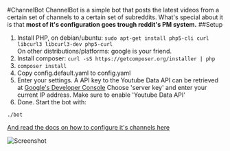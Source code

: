 #ChannelBot
ChannelBot is a simple bot that posts the latest videos from a certain set of channels to a certain set of subreddits.
What's special about it is that **most of it's configuration goes trough reddit's PM system.**
##Setup
1. Install PHP, on debian/ubuntu:  ```sudo apt-get install php5-cli curl libcurl3 libcurl3-dev php5-curl```  
On other distributions/platforms: google is your friend.  
2. Install composer:  ```curl -sS https://getcomposer.org/installer | php```  
3. ```composer install```
4. Copy config.default.yaml to config.yaml
5. Enter your settings.
A API key to the Youtube Data API can be retrieved at [Google's Developer Console](http://console.developers.google.com)
Choose 'server key' and enter your current IP address.
Make sure to enable 'Youtube Data API'
6. Done. Start the bot with:
```
./bot
```
[And read the docs on how to configure it's channels here](http://www.reddit.com/r/ChannelBot/wiki/api)


  
![Screenshot](http://i.imgur.com/iOcVf7E.png)
  
